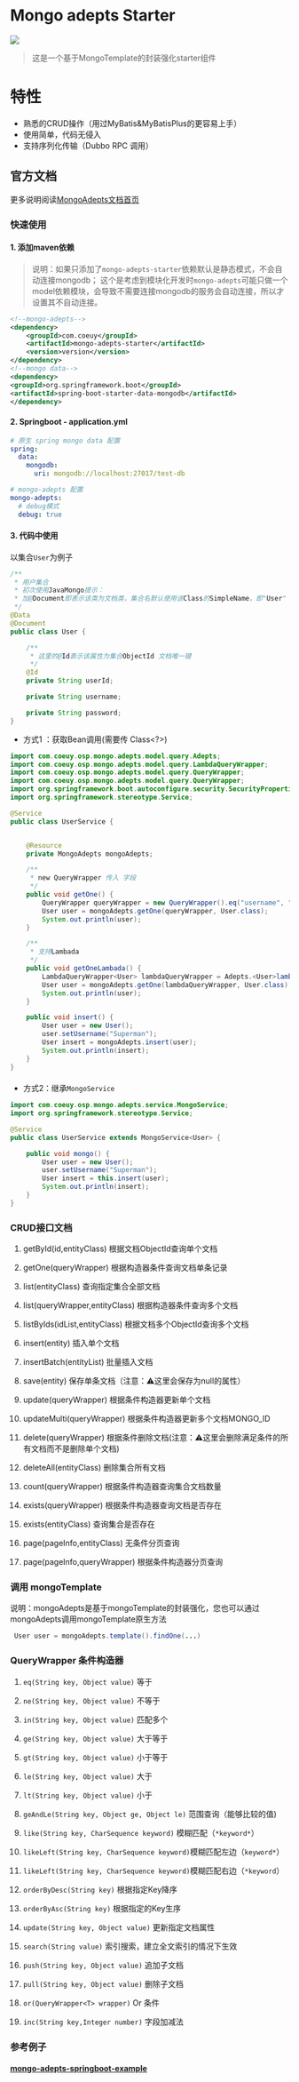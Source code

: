 # Mongo adepts Starter

![](./doc/mongo-adepts-logo.png)

>这是一个基于MongoTemplate的封装强化starter组件

# 特性

- 熟悉的CRUD操作（用过MyBatis&MyBatisPlus的更容易上手）
- 使用简单，代码无侵入
- 支持序列化传输（Dubbo RPC 调用）

## 官方文档

更多说明阅读[MongoAdepts文档首页](https://www.coeuy.com/osp/mongo-adepts)

### 快速使用

#### 1. 添加maven依赖
>说明：如果只添加了`mongo-adepts-starter`依赖默认是静态模式，不会自动连接mongodb；
这个是考虑到模块化开发时`mongo-adepts`可能只做一个model依赖模块，会导致不需要连接mongodb的服务会自动连接，所以才设置其不自动连接。
```xml
<!--mongo-adepts-->
<dependency>
    <groupId>com.coeuy</groupId>
    <artifactId>mongo-adepts-starter</artifactId>
    <version>version</version>
</dependency>
<!--mongo data-->
<dependency>
<groupId>org.springframework.boot</groupId>
<artifactId>spring-boot-starter-data-mongodb</artifactId>
</dependency>
```

#### 2. Springboot - application.yml

```yaml
# 原生 spring mongo data 配置
spring:
  data:
    mongodb:
      uri: mongodb://localhost:27017/test-db

# mongo-adepts 配置
mongo-adepts:
  # debug模式
  debug: true
```

#### 3. 代码中使用

以集合`User`为例子

```java
/**
 * 用户集合
 * 初次使用JavaMongo提示：
 * 加@Document即表示该类为文档类，集合名默认使用该Class的SimpleName，即"User"
 */
@Data
@Document
public class User {

    /**
     * 这里的@Id表示该属性为集合ObjectId 文档唯一键
     */
    @Id
    private String userId;

    private String username;

    private String password;
}
```

- 方式1 ：获取Bean调用(需要传 Class<?>)

```java
import com.coeuy.osp.mongo.adepts.model.query.Adepts;
import com.coeuy.osp.mongo.adepts.model.query.LambdaQueryWrapper;
import com.coeuy.osp.mongo.adepts.model.query.QueryWrapper;
import com.coeuy.osp.mongo.adepts.model.query.QueryWrapper;
import org.springframework.boot.autoconfigure.security.SecurityProperties;
import org.springframework.stereotype.Service;

@Service
public class UserService {


    @Resource
    private MongoAdepts mongoAdepts;

    /**
     * new QueryWrapper 传入 字段
     */
    public void getOne() {
        QueryWrapper queryWrapper = new QueryWrapper().eq("username", "Superman");
        User user = mongoAdepts.getOne(queryWrapper, User.class);
        System.out.println(user);
    }

    /**
     * 支持Lambada
     */
    public void getOneLambada() {
        LambdaQueryWrapper<User> lambdaQueryWrapper = Adepts.<User>lambdaQuery().eq(User::getUsername, "Superman");
        User user = mongoAdepts.getOne(lambdaQueryWrapper, User.class);
        System.out.println(user);
    }

    public void insert() {
        User user = new User();
        user.setUsername("Superman");
        User insert = mongoAdepts.insert(user);
        System.out.println(insert);
    }
}
```

####

- 方式2：继承`MongoService`

```java
import com.coeuy.osp.mongo.adepts.service.MongoService;
import org.springframework.stereotype.Service;

@Service
public class UserService extends MongoService<User> {

    public void mongo() {
        User user = new User();
        user.setUsername("Superman");
        User insert = this.insert(user);
        System.out.println(insert);
    }
}

```

### CRUD接口文档

1. getById(id,entityClass) 根据文档ObjectId查询单个文档

2. getOne(queryWrapper) 根据构造器条件查询文档单条记录

3. list(entityClass) 查询指定集合全部文档

4. list(queryWrapper,entityClass) 根据构造器条件查询多个文档

5. listByIds(idList,entityClass) 根据文档多个ObjectId查询多个文档

6. insert(entity) 插入单个文档

7. insertBatch(entityList) 批量插入文档

8. save(entity) 保存单条文档（注意：⚠️这里会保存为null的属性）

9. update(queryWrapper) 根据条件构造器更新单个文档

10. updateMulti(queryWrapper) 根据条件构造器更新多个文档MONGO_ID

11. delete(queryWrapper) 根据条件删除文档(注意：⚠️这里会删除满足条件的所有文档而不是删除单个文档)

12. deleteAll(entityClass) 删除集合所有文档

13. count(queryWrapper) 根据条件构造器查询集合文档数量

14. exists(queryWrapper) 根据条件构造器查询文档是否存在

15. exists(entityClass) 查询集合是否存在

16. page(pageInfo,entityClass) 无条件分页查询

17. page(pageInfo,queryWrapper) 根据条件构造器分页查询

### 调用 mongoTemplate

说明：mongoAdepts是基于mongoTemplate的封装强化，您也可以通过mongoAdepts调用mongoTemplate原生方法
```java
 User user = mongoAdepts.template().findOne(...)
```


### QueryWrapper 条件构造器

1. `eq(String key, Object value)` 等于


2. `ne(String key, Object value)` 不等于


3. `in(String key, Object value)` 匹配多个


4. `ge(String key, Object value)` 大于等于


5. `gt(String key, Object value)` 小于等于


6. `le(String key, Object value)` 大于


7. `lt(String key, Object value)` 小于


8. `geAndLe(String key, Object ge, Object le)` 范围查询（能够比较的值)


9. `like(String key, CharSequence keyword)` 模糊匹配（`*keyword*`）


10. `likeLeft(String key, CharSequence keyword)`模糊匹配左边（`keyword*`）


11. `likeLeft(String key, CharSequence keyword)`模糊匹配右边（`*keyword`）


12. `orderByDesc(String key)` 根据指定Key降序


12. `orderByAsc(String key)` 根据指定的Key生序


13. `update(String key, Object value)` 更新指定文档属性


14. `search(String value)` 索引搜索，建立全文索引的情况下生效


15. `push(String key, Object value)` 追加子文档


15. `pull(String key, Object value)` 删除子文档


15. `or(QueryWrapper<T> wrapper)` Or 条件


15. `inc(String key,Integer number)` 字段加减法


### 参考例子

#### [mongo-adepts-springboot-example](https://github.com/yarnk/mongo-adepts-springboot-example)





